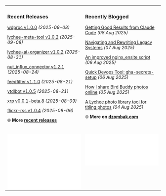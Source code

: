 <table><tr><td valign="top" width="50%" style="margin-bottom: 1em;">

### Recent Releases

<!-- recent_releases starts -->
[wdproc v1.0.0](https://github.com/cdzombak/wdproc/releases/tag/v1.0.0) *(2025-09-08)*

[lychee-meta-tool v1.0.2](https://github.com/cdzombak/lychee-meta-tool/releases/tag/v1.0.2) *(2025-09-08)*

[lychee-ai-organizer v1.0.2](https://github.com/cdzombak/lychee-ai-organizer/releases/tag/v1.0.2) *(2025-08-31)*

[nut_influx_connector v1.2.1](https://github.com/cdzombak/nut_influx_connector/releases/tag/v1.2.1) *(2025-08-24)*

[feedfilter v1.1.0](https://github.com/cdzombak/feedfilter/releases/tag/v1.1.0) *(2025-08-21)*

[ytdlbot v1.0.5](https://github.com/cdzombak/ytdlbot/releases/tag/v1.0.5) *(2025-08-21)*

[xrp v0.0.1-beta.8](https://github.com/cdzombak/xrp/releases/tag/v0.0.1-beta.8) *(2025-08-09)*

[flickr-rss v1.0.4](https://github.com/cdzombak/flickr-rss/releases/tag/v1.0.4) *(2025-08-06)*
<!-- recent_releases ends -->
🌐 **More [recent releases](https://github.com/cdzombak/cdzombak/blob/main/RELEASES.md)**
<br />
<br />
</td><td valign="top" width="50%" style="margin-bottom: 1em;">

### Recently Blogged

<!-- blog starts -->
[Getting Good Results from Claude Code](https://www.dzombak.com/blog/2025/08/getting-good-results-from-claude-code/) *(08 Aug 2025)*

[Navigating and Rewriting Legacy Systems](https://www.dzombak.com/blog/2025/08/navigating-and-rewriting-legacy-systems/) *(07 Aug 2025)*

[An improved nginx_ensite script](https://www.dzombak.com/blog/2025/08/an-improved-nginx_ensite-script/) *(06 Aug 2025)*

[Quick Devops Tool: gha-secrets-setup](https://www.dzombak.com/blog/2025/08/quick-devops-tool-gha-secrets-setup/) *(06 Aug 2025)*

[How I share Bird Buddy photos online](https://www.dzombak.com/blog/2025/08/how-i-share-bird-buddy-photos-online/) *(05 Aug 2025)*

[A Lychee photo library tool for titling photos](https://www.dzombak.com/blog/2025/08/a-lychee-photo-library-tool-for-titling-photos/) *(04 Aug 2025)*
<!-- blog ends -->
🌐 **More on [dzombak.com](https://www.dzombak.com/blog)**
<br />
<br />
</td></tr><tr><td valign="top" width="50%"><a href="https://github.com/cdzombak"> <picture><img src="/github-summary.svg" alt="@cdzombak summary"></picture></a></td><td valign="top" width="50%"><a href="https://github.com/sponsors/cdzombak"> <picture><img src="/github-sponsor.svg" alt="sponsor me"></picture></a><br /><br /></td></tr></table>
